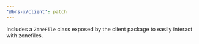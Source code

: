 ```yaml
---
'@bns-x/client': patch
---
```


Includes a `ZoneFile` class exposed by the client package to easily interact with zonefiles.
